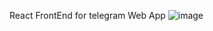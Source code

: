 React FrontEnd for telegram Web App
![image](https://github.com/no-name-user-name/telegram-crypto-paygate-backend/assets/97606234/c26b4e91-ee4f-4e7a-92c4-d0cb3aba38ac)
